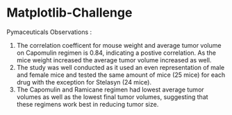 # Matplotlib-Challenge
Pymaceuticals Observations :
1) The correlation coefficent for mouse weight and average tumor volume on Capomulin regimen is 0.84, indicating a postive correlation. As the mice weight increased the average tumor volume increased as well.
2) The study was well conducted as it used an even representation of male and female mice and tested the same amount of mice (25 mice) for each drug with the exception for Stelasyn (24 mice).
3) The Capomulin and Ramicane regimen had lowest average tumor volumes as well as the lowest final tumor volumes, suggesting that these regimens work best in reducing tumor size. 
